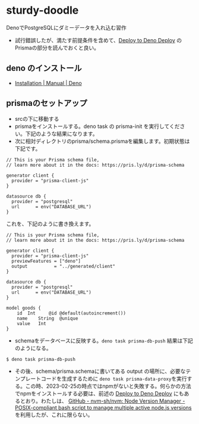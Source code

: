 # sturdy-doodle
DenoでPostgreSQLにダミーデータを入れ込む習作

- 試行錯誤したが、満たす前提条件を含めて、[Deploy to Deno Deploy](https://www.prisma.io/docs/guides/deployment/deployment-guides/deploying-to-deno-deploy) のPrismaの部分を読んでおくと良い。

## deno のインストール

- [Installation | Manual | Deno](https://deno.land/manual@v1.30.3/getting_started/installation)

## prismaのセットアップ

- srcの下に移動する
- prismaをインストールする。deno task の prisma-init を実行してください。下記のような結果になります。
- 次に相対ディレクトリのprisma/schema.prismaを編集します。初期状態は下記です。

```jsonc
// This is your Prisma schema file,
// learn more about it in the docs: https://pris.ly/d/prisma-schema

generator client {
  provider = "prisma-client-js"
}

datasource db {
  provider = "postgresql"
  url      = env("DATABASE_URL")
}
```

これを、下記のように書き換えます。
```jsonc
// This is your Prisma schema file,
// learn more about it in the docs: https://pris.ly/d/prisma-schema

generator client {
  provider = "prisma-client-js"
  previewFeatures = ["deno"]
  output          = "../generated/client"
}

datasource db {
  provider = "postgresql"
  url      = env("DATABASE_URL")
}

model goods {
    id  Int     @id @default(autoincrement())
    name    String  @unique
    value   Int
}
```

- schemaをデータベースに反映する。`deno task prisma-db-push`
結果は下記のようになる。

```
$ deno task prisma-db-push
```
- その後、schema/prisma.schemaに書いてある output の場所に、必要なテンプレートコードを生成するために `deno task prisma-data-proxy`を実行する。この時、2023-02-25の時点ではnpmがないと失敗する。何らかの方法でnpmをインストールする必要は、前述の [Deploy to Deno Deploy](https://www.prisma.io/docs/guides/deployment/deployment-guides/deploying-to-deno-deploy) にもあるとおり。わたしは、 [GitHub - nvm-sh/nvm: Node Version Manager - POSIX-compliant bash script to manage multiple active node.js versions](https://github.com/nvm-sh/nvm) を利用したが、これに限らない。